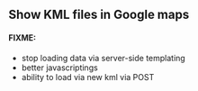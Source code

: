 ## Show KML files in Google maps

#### FIXME:
* stop loading data via server-side templating
* better javascriptings
* ability to load via new kml via POST

